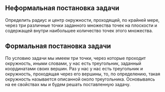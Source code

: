 ## Неформальная постановка задачи

Определить радиус и центр окружности, проходящей, по крайней мере, через три различные точки заданного множества точек на плоскости и содержащей внутри наибольшее количество точек этого множества.

## Формальная постановка задачи

По условию задачи мы имеем три точки, через которые проходит окружность, иными словами, у нас есть треугольник, заданный координатами своих вершин. Раз у нас у нас есть треугольник и окружность, проходящая через его вершины, то, по определению, такая окружность называется описанной около треугольника. Основываясь на ее свойствах мы и будем решать поставленную задачу.  
